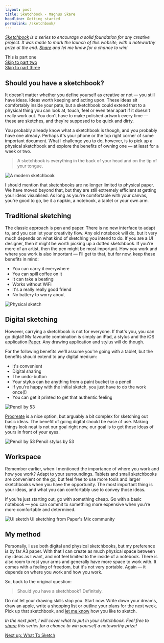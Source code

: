 ```yaml
---
layout: post
title: Sketchbook - Magnus Skare
headline: Getting started
permalink: /sketchbook/
---
```


*<a href="/case-sketchbook">Sketchbook</a> is a series to encourage a solid foundation for any creative project. It was made to mark the launch of this website, with a noteworthy prize at the end. <a href="http://twitter.com/share?text=How%20To%20Start%20Sketching" target="_blank">Share</a> and let me know for a chance to win!*

This is part one<br>
<a href="/sketchbook-2">Skip to part two</a><br>
<a href="/sketchbook-3">Skip to part three</a>

Should you have a sketchbook?
-

It doesn’t matter whether you define yourself as creative or not &mdash; you still have ideas. Ideas worth keeping and acting upon. These ideas sit comfortably inside your pate, but a sketchbook could extend that to a physical thing you can look at, touch, feel or even tear apart if it doesn't really work out. You don't have to make polished artwork every time &mdash; these are sketches, and they're supposed to be quick and dirty.

You probably already know what a sketchbook is though, and you probably have one already. Perhaps it's your phone or the top right corner of some important document. What I challenge you to do, however, is to pick up a physical sketchbook and explore the benefits of owning one &mdash; at least for a week or two.

> A sketchbook is everything in the back of your head and on the tip of your tongue.

<img src="../img/sketchbook/img_01.jpg" alt="A modern sketchbook" class="cover big">

I should mention that sketchbooks are no longer limited to physical paper. We have moved beyond that, but they are still extremely efficient at getting your ideas visualised. As long as you're comfortable with your canvas, you're good to go, be it a napkin, a notebook, a tablet or your own arm.

Traditional sketching
-

The classic approach is pen and paper. There is no new interface to adapt to, and you can let your creativity flow. Any old notebook will do, but it very much depends on what kind of sketching you intend to do. If you are a UI designer, then it might be worth picking up a dotted sketchbook. If you're more of an artist, then the pen might be most important. How you work and where you work is also important &mdash; I'll get to that, but for now, keep these benefits in mind:

* You can carry it everywhere
* You can spill coffee on it
* It can take a beating
* Works without WiFi
* It's a really really good friend
* No battery to worry about

<img src="../img/sketchbook/img_06.jpg" alt="Physical sketch" class="cover big">

Digital sketching
-

However, carrying a sketchbook is not for everyone. If that's you, you can go digtal! My favourite combination is simply an iPad, a stylus and the iOS application <a href="https://www.fiftythree.com/paper" target="_blank">Paper</a>. Any drawing application and stylus will do though.

For the following benefits we'll assume you're going with a tablet, but the benefits should extend to any digital medium:

* It's convenient
* Digital sharing
* The undo-button
* Your stylus can be anything from a paint bucket to a pencil
* If you're happy with the initial sketch, you just have to do the work once(!)
* You can get it printed to get that authentic feeling

<img src="../img/sketchbook/img_03.jpg" alt="Pencil by 53" class="cover big">

<a href="https://itunes.apple.com/gb/app/procreate-sketch-paint-create./id425073498?mt=8" target="_blank">Procreate</a> is a nice option, but arguably a bit complex for sketching out basic ideas. The benefit of going digital should be ease of use. Making things look neat is not our goal right now, our goal is to get those ideas of yours in front of your eyes.

<span class="sidenote img">
	<img src="../img/sketchbook/img_05.jpg" alt="Pencil by 53">
	<span>Pencil stylus by 53</span>
</span>

Workspace
-
Remember earlier, when I mentioned the importance of where you work and how you work? Adapt to your surroundings. Tablets and small sketchbooks are convenient on the go, but feel free to use more tools and larger sketchbooks when you have the opportunity. The most important thing is your ideas, and what you can comfortably use to convey those ideas.

If you're just starting out, go with something cheap. Go with a basic notebook &mdash; you can commit to something more expensive when you're more comfortable and determined.

<span class="sidenote img">
	<img src="../img/sketchbook/img_07.jpg" alt="UI sketch">
	<span>UI sketching from Paper's Mix community</span>
</span>

My method
-

Personally, I use both digital and physical sketchbooks, but my preference is by far A3 paper. With that I can create as much physical space between my ideas as I want, and not feel limited to the inside of a notebook. There is also room to rest your arms and generally have more space to work with. It comes with a feeling of freedom, but it's not very portable. Again &mdash; it depends on where you work and how you work.

So, back to the original question:

> Should you have a sketchbook? Definitely.

Do not let your drawing skills stop you. Start now. Write down your dreams, draw an apple, write a shopping list or outline your plans for the next week. Pick up that sketchbook, and <a href="https://twitter.com/MagnusSkare" target="_blank">let me know</a> how you like to sketch.

*In the next part, I will cover what to put in your sketchbook. Feel free to <a href="http://twitter.com/share?text=How%20To%20Start%20Sketching" target="_blank">share</a> this series for a chance to win yourself a noteworthy prize!*

<a href="/sketchbook-2" class="next">Next up: What To Sketch</a>



